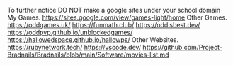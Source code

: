 To further notice DO NOT make a google sites under your school domain 
My Games. https://sites.google.com/view/games-light/home 
Other Games. https://oddgames.uk/ https://funmath.club/ https://oddisbest.dev/ https://oddpvp.github.io/unblockedgames/ https://hallowedspace.github.io/hallowps/
Other Websites. https://rubynetwork.tech/ https://vscode.dev/ https://github.com/Project-Bradnails/Bradnails/blob/main/Software/movies-list.md

